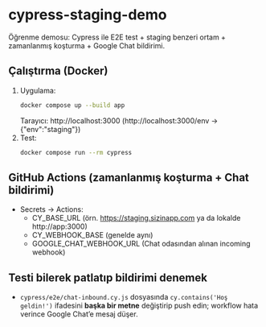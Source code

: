 # cypress-staging-demo

Öğrenme demosu: Cypress ile E2E test + staging benzeri ortam + zamanlanmış koşturma + Google Chat bildirimi.

## Çalıştırma (Docker)
1) Uygulama:
   ```bash
   docker compose up --build app
   ```
   Tarayıcı: http://localhost:3000  (http://localhost:3000/env → {"env":"staging"})
2) Test:
   ```bash
   docker compose run --rm cypress
   ```

## GitHub Actions (zamanlanmış koşturma + Chat bildirimi)
- Secrets → Actions:
  - CY_BASE_URL (örn. https://staging.sizinapp.com ya da lokalde http://app:3000)
  - CY_WEBHOOK_BASE (genelde aynı)
  - GOOGLE_CHAT_WEBHOOK_URL (Chat odasından alınan incoming webhook)

## Testi bilerek patlatıp bildirimi denemek
- `cypress/e2e/chat-inbound.cy.js` dosyasında `cy.contains('Hoş geldin!')` ifadesini **başka bir metne** değiştirip push edin; workflow hata verince Google Chat’e mesaj düşer.
